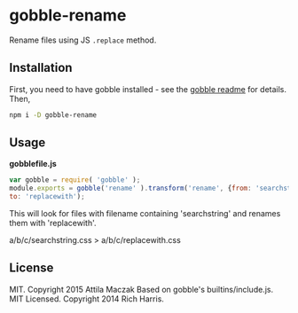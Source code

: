 gobble-rename
=============

Rename files using JS `.replace` method.

## Installation

First, you need to have gobble installed - see the [gobble readme](https://github.com/gobblejs/gobble) for details. Then,

```bash
npm i -D gobble-rename
```

## Usage

**gobblefile.js**

```js
var gobble = require( 'gobble' );
module.exports = gobble('rename' ).transform('rename', {from: 'searchstring',
to: 'replacewith');
```

This will look for files with filename containing 'searchstring' and renames
them with 'replacewith'.

a/b/c/searchstring.css > a/b/c/replacewith.css

## License

MIT. Copyright 2015 Attila Maczak
Based on gobble's builtins/include.js.
MIT Licensed. Copyright 2014 Rich Harris.
